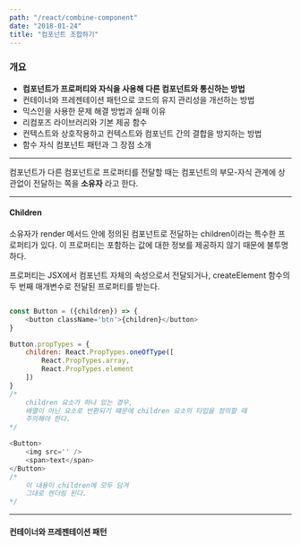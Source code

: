 ```yaml
---
path: "/react/combine-component"
date: "2018-01-24"
title: "컴포넌트 조합하기"
---
```


### 개요
- **컴포넌트가 프로퍼티와 자식을 사용해 다른 컴포넌트와 통신하는 방법**
- 컨테이너와 프레젠테이션 패턴으로 코드의 유지 관리성을 개선하는 방법
- 믹스인을 사용한 문제 해결 방법과 실패 이유
- 리컴포즈 라이브러리와 기본 제공 함수
- 컨텍스트와 상호작용하고 컨텍스트와 컴포넌트 간의 결합을 방지하는 방법
- 함수 자식 컴포넌트 패턴과 그 장점 소개

---

컴포넌트가 다른 컴포넌트로 프로퍼티를 전달할 때는 컴포넌트의 부모-자식 관계에 상관없이
전달하는 쪽을 **소유자** 라고 한다.

---

#### Children

소유자가 render 메서드 안에 정의된 컴포넌트로 전달하는 children이라는 특수한 프로퍼티가 있다.
이 프로퍼티는 포함하는 값에 대한 정보를 제공하지 않기 때문에 불투명하다.

프로퍼티는 JSX에서 컴포넌트 자체의 속성으로서 전달되거나, createElement 함수의 두 번째 매개변수로
전달된 프로퍼티를 받는다.

```javascript

const Button = ({children}) => {
    <button className='btn'>{children}</button>
}

Button.propTypes = {
    children: React.PropTypes.oneOfType([
        React.PropTypes.array,
        React.PropTypes.element
    ])
}
/*
    children 요소가 하나 있는 경우,
    배열이 아닌 요소로 반환되기 떄문에 children 요소의 타입을 정의할 때
    주의해야 한다.
*/

<Button>
    <img src='' />
    <span>text</span>
</Button>
/*
    이 내용이 children에 모두 담겨
    그대로 렌더링 된다.
*/

```

---

#### 컨테이너와 프레젠테이션 패턴

